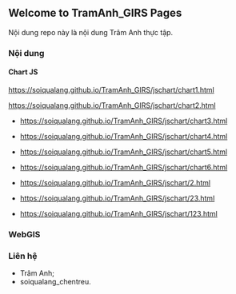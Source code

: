 ## Welcome to TramAnh_GIRS Pages

Nội dung repo này là nội dung Trâm Anh thực tập.

### Nội dung

#### Chart JS

https://soiqualang.github.io/TramAnh_GIRS/jschart/chart1.html

https://soiqualang.github.io/TramAnh_GIRS/jschart/chart2.html

* https://soiqualang.github.io/TramAnh_GIRS/jschart/chart3.html
* https://soiqualang.github.io/TramAnh_GIRS/jschart/chart4.html
* https://soiqualang.github.io/TramAnh_GIRS/jschart/chart5.html
* https://soiqualang.github.io/TramAnh_GIRS/jschart/chart6.html

* https://soiqualang.github.io/TramAnh_GIRS/jschart/2.html
* https://soiqualang.github.io/TramAnh_GIRS/jschart/23.html
* https://soiqualang.github.io/TramAnh_GIRS/jschart/123.html

### WebGIS


### Liên hệ

* Trâm Anh;
* soiqualang_chentreu.
